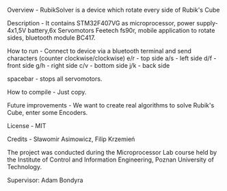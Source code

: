 Overview - RubikSolver is a device which rotate every side of Rubik's Cube

Description - It contains STM32F407VG as microprocessor, power supply-4x1,5V battery,6x Servomotors Feetech fs90r, mobile application to rotate sides, bluetooth module BC417.

How to run - Connect to device via a bluetooth terminal and send characters (counter clockwise/clockwise) e/r - top side a/s - left side d/f - front side g/h - right side c/v - bottom side j/k - back side

spacebar - stops all servomotors.

How to compile - Just copy.

Future improvements - We want to create real algorithms to solve Rubik's Cube, enter some Encoders.

License - MIT

Credits - Sławomir Asimowicz, Filip Krzemień

The project was conducted during the Microprocessor Lab course held by the Institute of Control and Information Engineering, Poznan University of Technology.

Supervisor: Adam Bondyra
